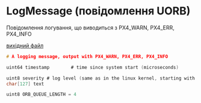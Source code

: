 # LogMessage (повідомлення UORB)

Повідомлення логування, що виводиться з PX4_WARN, PX4_ERR, PX4_INFO

[вихідний файл](https://github.com/PX4/PX4-Autopilot/blob/release/1.15/msg/LogMessage.msg)

```c
# A logging message, output with PX4_WARN, PX4_ERR, PX4_INFO

uint64 timestamp        # time since system start (microseconds)

uint8 severity # log level (same as in the linux kernel, starting with 0)
char[127] text

uint8 ORB_QUEUE_LENGTH = 4

```
